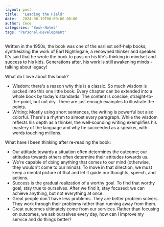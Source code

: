 ```yaml
---
layout: post
title:  "Leading the Field"
date:   2024-08-19T00:00:00-00:00
author: Cece
categories: "Book-Notes"
tags: "Personal-Development"
---
```

Written in the 1950s, the book was one of the earliest self-help books, synthesizing the work of Earl Nightingale, a renowned thinker and speaker. It's said that he wrote the book to pass on his life's thinking in mindset and success to his kids. Generations after, his work is still awakening minds - talking about legacy!

What do I love about this book?

- Wisdom: there's a reason why this is a classic. So much wisdom is packed into this one little book. Every chapter can be extended into a whole book by today's standards. The content is concise, straight-to-the-point, but not dry. There are just enough examples to illustrate the points.
- Writing: Mostly using short sentences, the writing is powerful but also colorful. There's a rhythm to almost every paragraph. While the wisdom reflects his depth as a thinker, the well-sounding writing exemplifies his mastery of the language and why he succeeded as a speaker, with words touching millions.

What have I been thinking after re-reading the book:

- Our attitude towards a situation often determines the outcome; our attitudes towards others often determine their attitudes towards us.
- We're capable of doing anything that comes to our mind (otherwise, they wouldn't come to our minds). To move in that direction, we must keep a mental picture of that and let it guide our thoughts, speech, and actions.
- Success is the gradual realization of a worthy goal. To find that worthy goal, stay true to ourselves. After we find it, stay focused: we can achieve anything, but not everything at once.
- Great people don't have less problems. They are better problem solvers. They work through their problems rather than running away from them.
- Great outcomes ultimately come from our services. Rather than focusing on outcomes, we ask ourselves every day, how can I improve my service and do things better?
